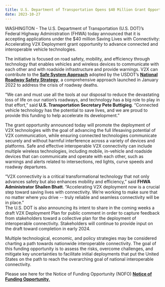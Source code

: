 ```yaml
---
title: U.S. Department of Transportation Opens $40 Million Grant Opportunity for Connected Vehicle Technologies That Will Help Save Lives on Our Nation’s Roadways
date: 2023-10-27
---
```


WASHINGTON - The U.S. Department of Transportation (U.S. DOT)’s Federal Highway Administration (FHWA) today announced that it is accepting applications under the $40 million Saving Lives with Connectivity: Accelerating V2X Deployment grant opportunity to advance connected and interoperable vehicle technologies.

The initiative is focused on road safety, mobility, and efficiency through technology that enables vehicles and wireless devices to communicate with each other and with roadside infrastructure and provide warnings. V2X can contribute to the [**Safe System Approach**](https://www.transportation.gov/NRSS/SafeSystem) adopted by the USDOT’s **[National Roadway Safety Strategy](https://www.transportation.gov/NRSS)**, a comprehensive approach launched in January 2022 to address the crisis of roadway deaths. 

“We can and must use all the tools at our disposal to reduce the devastating loss of life on our nation’s roadways, and technology has a big role to play in that effort,” said **U.S. Transportation Secretary Pete Buttigieg**. “Connected vehicle technology has the potential to save lives, and we are proud to provide this funding to help accelerate its development.”  

The grant opportunity announced today will promote the deployment of V2X technologies with the goal of advancing the full lifesaving potential of V2X communication, while ensuring connected technologies communicate securely and without harmful interference across a variety of devices and platforms. Safe and effective interoperable V2X connectivity can include multiple wireless technologies, including mobile, in-vehicle and roadside devices that can communicate and operate with each other, such as warnings and alerts related to intersections, red lights, curve speeds and roadway departures. 

“V2X connectivity is a critical transformational technology that not only advances safety but also enhances mobility and efficiency,” said **FHWA Administrator Shailen Bhatt**. “Accelerating V2X deployment now is a crucial step toward saving lives with connectivity. We’re working to make sure that no matter where you drive -- truly reliable and seamless connectivity will be in place.”   
The U.S. DOT is also announcing its intent to share in the coming weeks a draft V2X Deployment Plan for public comment in order to capture feedback from stakeholders toward a collective plan for the deployment of interoperable connectivity. Stakeholders will continue to provide input on the draft toward completion in early 2024.

Multiple technological, economic, and policy strategies may be considered charting a path towards nationwide interoperable connectivity. The goal of this funding opportunity is to assess the risks, overcome challenges, and mitigate key uncertainties to facilitate initial deployments that put the United States on the path to reach the overarching goal of national interoperable connectivity.

Please see here for the Notice of Funding Opportunity (NOFO) [**Notice of Funding Opportunity**.](https://ops.fhwa.dot.gov/program_areas/ops-cavet.htm)

